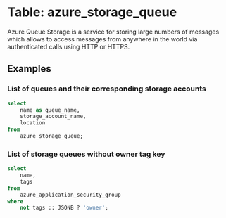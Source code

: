 # Table: azure_storage_queue

Azure Queue Storage is a service for storing large numbers of messages which allows to access messages from anywhere in the world via authenticated calls using HTTP or HTTPS.

## Examples

### List of queues and their corresponding storage accounts

```sql
select
	name as queue_name,
	storage_account_name,
	location
from
	azure_storage_queue;
```


### List of storage queues without owner tag key

```sql
select
	name,
	tags
from
	azure_application_security_group
where
	not tags :: JSONB ? 'owner';
```
